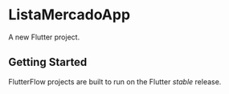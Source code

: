 # ListaMercadoApp

A new Flutter project.

## Getting Started

FlutterFlow projects are built to run on the Flutter _stable_ release.
